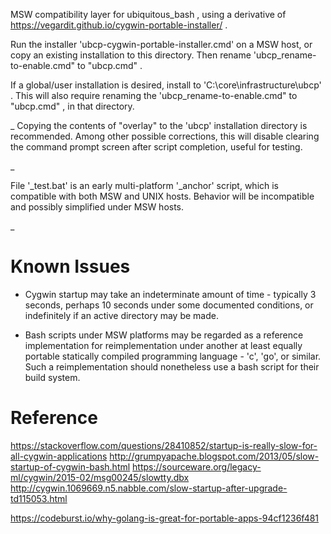 
MSW compatibility layer for ubiquitous_bash , using a derivative of https://vegardit.github.io/cygwin-portable-installer/ .

Run the installer 'ubcp-cygwin-portable-installer.cmd' on a MSW host, or copy an existing installation to this directory. Then rename 'ubcp_rename-to-enable.cmd" to "ubcp.cmd" .

If a global/user installation is desired, install to 'C:\core\infrastructure\ubcp\' . This will also require renaming the 'ubcp_rename-to-enable.cmd" to "ubcp.cmd" , in that directory.



_
Copying the contents of "overlay" to the 'ubcp' installation directory is recommended. Among other possible corrections, this will disable clearing the command prompt screen after script completion, useful for testing.

_

File '_test.bat' is an early multi-platform '_anchor' script, which is compatible with both MSW and UNIX hosts. Behavior will be incompatible and possibly simplified under MSW hosts.




_

# Known Issues

* Cygwin startup may take an indeterminate amount of time - typically 3 seconds, perhaps 10 seconds under some documented conditions, or indefinitely if an active directory may be made.

* Bash scripts under MSW platforms may be regarded as a reference implementation for reimplementation under another at least equally portable statically compiled programming language - 'c', 'go', or similar. Such a reimplementation should nonetheless use a bash script for their build system.


# Reference
https://stackoverflow.com/questions/28410852/startup-is-really-slow-for-all-cygwin-applications
http://grumpyapache.blogspot.com/2013/05/slow-startup-of-cygwin-bash.html
https://sourceware.org/legacy-ml/cygwin/2015-02/msg00245/slowtty.dbx
http://cygwin.1069669.n5.nabble.com/slow-startup-after-upgrade-td115053.html

https://codeburst.io/why-golang-is-great-for-portable-apps-94cf1236f481
